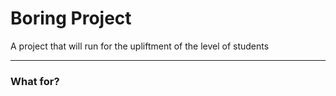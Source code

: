 # Boring Project

A project that will run for the upliftment of the level of students

---
### What for?
